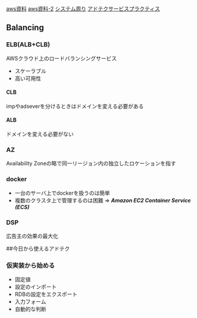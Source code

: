 [aws資料](https://www.slideshare.net/AmazonWebServicesJapan/aws-black-belt-online-seminar-2017-auto-scaling)
[aws資料-2](https://www.slideshare.net/AmazonWebServicesJapan/aws-black-belt-online-seminar-2016-elastic-load-balancing)
[システム周り](./sunrise2017_infra.pdf)
[アドテクサービスプラクティス](https://gist.github.com/katzchang/b97293ede9391822b21c42f7830b543a)
## Balancing 
### ELB(ALB+CLB) 
AWSクラウド上のロードバランシングサービス
- スケーラブル
- 高い可用性
#### CLB
impやadseverを分けるときはドメインを変える必要がある
#### ALB
ドメインを変える必要がない
### AZ
Availability Zoneの略で同一リージョン内の独立したロケーションを指す

### docker
- 一台のサーバ上でdockerを扱うのは簡単
- 複数のクラスタ上で管理するのは困難
=> ___Amazon EC2 Container Service (ECS)___

### DSP
広告主の効果の最大化

##今日から使えるアドテク
### 仮実装から始める
- 固定値
- 設定のインポート
- RDBの設定をエクスポート
- 入力フォーム
- 自動的な判断

